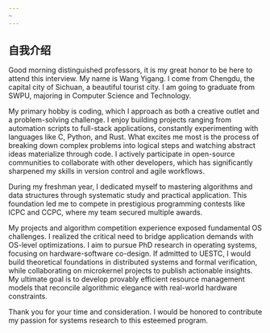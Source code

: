```yaml
---
~
---
```

## 自我介绍

Good morning distinguished professors, it is my great honor to be here to attend this interview. My name is Wang Yigang. I come from Chengdu, the capital city of Sichuan, a beautiful tourist city. I am going to graduate from SWPU, majoring in Computer Science and Technology.

My primary hobby is coding, which I approach as both a creative outlet and a problem-solving challenge. I enjoy building projects ranging from automation scripts to full-stack applications, constantly experimenting with languages like C, Python, and Rust. What excites me most is the process of breaking down complex problems into logical steps and watching abstract ideas materialize through code. I actively participate in open-source communities to collaborate with other developers, which has significantly sharpened my skills in version control and agile workflows.

During my freshman year, I dedicated myself to mastering algorithms and data structures through systematic study and practical application. This foundation led me to compete in prestigious programming contests like ICPC and CCPC, where my team secured multiple awards. 

My projects and algorithm competition experience exposed fundamental OS challenges. I realized the critical need to bridge application demands with OS-level optimizations. I aim to pursue PhD research in operating systems, focusing on hardware-software co-design. If admitted to UESTC, I would build theoretical foundations in distributed systems and formal verification, while collaborating on microkernel projects to publish actionable insights. My ultimate goal is to develop provably efficient resource management models that reconcile algorithmic elegance with real-world hardware constraints. 

Thank you for your time and consideration. I would be honored to contribute my passion for systems research to this esteemed program.

